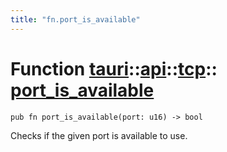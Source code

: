 ```yaml
---
title: "fn.port_is_available"
---
```


# Function [tauri](/docs/api/rust/tauri/../../index.html)::​[api](/docs/api/rust/tauri/../index.html)::​[tcp](/docs/api/rust/tauri/index.html)::​[port_is_available](/docs/api/rust/tauri/)

```
pub fn port_is_available(port: u16) -> bool
```

Checks if the given port is available to use.
